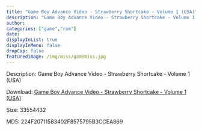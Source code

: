 ```yaml
---
title: "Game Boy Advance Video - Strawberry Shortcake - Volume 1 (USA)"
description: "Game Boy Advance Video - Strawberry Shortcake - Volume 1 (USA)"
author: 
categories: ["game","rom"]
date: 
displayInList: true
displayInMenu: false
dropCap: false
featuredImage: /img/miss/gamemiss.jpg
---
```


Description: Game Boy Advance Video - Strawberry Shortcake - Volume 1 (USA)

Download: <a style="text-decoration:underline;" href="https://mega.nz/#!nfJyGABD!8k8Gyu-21L_ME4PKQHSzGLNBGjoiZOZqxIXLty6x_WA" target = "_blank" rel = "nofollow" > Game Boy Advance Video - Strawberry Shortcake - Volume 1 (USA)</a>

Size: 33554432

MD5: 224F20711583402F8575795B3CCEA869


